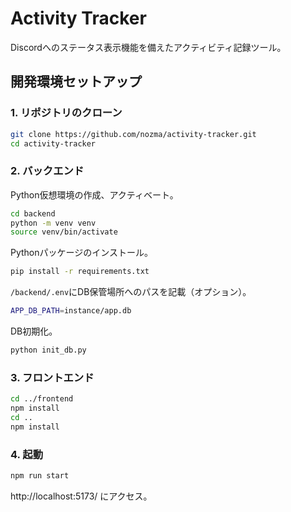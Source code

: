 # Activity Tracker

Discordへのステータス表示機能を備えたアクティビティ記録ツール。

## 開発環境セットアップ

### 1. リポジトリのクローン

```bash
git clone https://github.com/nozma/activity-tracker.git
cd activity-tracker
```
### 2. バックエンド

Python仮想環境の作成、アクティベート。

```bash
cd backend
python -m venv venv
source venv/bin/activate
```

Pythonパッケージのインストール。

```bash
pip install -r requirements.txt
```

`/backend/.env`にDB保管場所へのパスを記載（オプション）。

```bash
APP_DB_PATH=instance/app.db
```

DB初期化。

```bash
python init_db.py
```

### 3. フロントエンド

```bash
cd ../frontend
npm install
cd ..
npm install
```

### 4. 起動

```bash
npm run start
```

http://localhost:5173/ にアクセス。